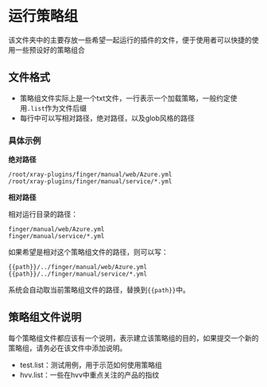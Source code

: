 # 运行策略组

该文件夹中的主要存放一些希望一起运行的插件的文件，便于使用者可以快捷的使用一些预设好的策略组合

## 文件格式

- 策略组文件实际上是一个txt文件，一行表示一个加载策略，一般约定使用`.list`作为文件后缀
- 每行中可以写相对路径，绝对路径，以及glob风格的路径 

### 具体示例

**绝对路径**
```text
/root/xray-plugins/finger/manual/web/Azure.yml
/root/xray-plugins/finger/manual/service/*.yml
```

**相对路径**

相对运行目录的路径：
```text
finger/manual/web/Azure.yml
finger/manual/service/*.yml
```
如果希望是相对这个策略组文件的路径，则可以写：
```text
{{path}}/../finger/manual/web/Azure.yml
{{path}}/../finger/manual/service/*.yml
```
系统会自动取当前策略组文件的路径，替换到`{{path}}`中。

## 策略组文件说明

每个策略组文件都应该有一个说明，表示建立该策略组的目的，如果提交一个新的策略组，请务必在该文件中添加说明。

- test.list：测试用例，用于示范如何使用策略组
- hvv.list：一些在hvv中重点关注的产品的指纹
